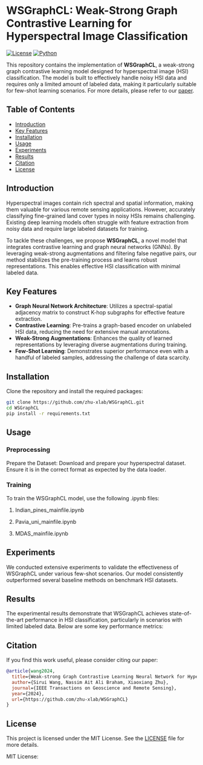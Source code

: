 # WSGraphCL: Weak-Strong Graph Contrastive Learning for Hyperspectral Image Classification

[![License](https://img.shields.io/badge/license-MIT-blue.svg)](LICENSE)
[![Python](https://img.shields.io/badge/python-3.8%2B-brightgreen.svg)](https://www.python.org/downloads/)

This repository contains the implementation of **WSGraphCL**, a weak-strong graph contrastive learning model designed for hyperspectral image (HSI) classification. The model is built to effectively handle noisy HSI data and requires only a limited amount of labeled data, making it particularly suitable for few-shot learning scenarios. For more details, please refer to our [paper](https://github.com/zhu-xlab/WSGraphCL).

## Table of Contents
- [Introduction](#introduction)
- [Key Features](#key-features)
- [Installation](#installation)
- [Usage](#usage)
- [Experiments](#experiments)
- [Results](#results)
- [Citation](#citation)
- [License](#license)

## Introduction

Hyperspectral images contain rich spectral and spatial information, making them valuable for various remote sensing applications. However, accurately classifying fine-grained land cover types in noisy HSIs remains challenging. Existing deep learning models often struggle with feature extraction from noisy data and require large labeled datasets for training.

To tackle these challenges, we propose **WSGraphCL**, a novel model that integrates contrastive learning and graph neural networks (GNNs). By leveraging weak-strong augmentations and filtering false negative pairs, our method stabilizes the pre-training process and learns robust representations. This enables effective HSI classification with minimal labeled data.

## Key Features

- **Graph Neural Network Architecture**: Utilizes a spectral-spatial adjacency matrix to construct K-hop subgraphs for effective feature extraction.
- **Contrastive Learning**: Pre-trains a graph-based encoder on unlabeled HSI data, reducing the need for extensive manual annotations.
- **Weak-Strong Augmentations**: Enhances the quality of learned representations by leveraging diverse augmentations during training.
- **Few-Shot Learning**: Demonstrates superior performance even with a handful of labeled samples, addressing the challenge of data scarcity.

## Installation

Clone the repository and install the required packages:

```bash
git clone https://github.com/zhu-xlab/WSGraphCL.git
cd WSGraphCL
pip install -r requirements.txt
```

## Usage

### Preprocessing

Prepare the Dataset: Download and prepare your hyperspectral dataset. Ensure it is in the correct format as expected by the data loader.

### Training

To train the WSGraphCL model, use the following .ipynb files:

1. Indian_pines_mainfile.ipynb

2. Pavia_uni_mainfile.ipynb

3. MDAS_mainfile.ipynb

## Experiments

We conducted extensive experiments to validate the effectiveness of WSGraphCL under various few-shot scenarios. Our model consistently outperformed several baseline methods on benchmark HSI datasets.

## Results

The experimental results demonstrate that WSGraphCL achieves state-of-the-art performance in HSI classification, particularly in scenarios with limited labeled data. Below are some key performance metrics:

## Citation

If you find this work useful, please consider citing our paper:

```bibtex
@article{wang2024,
  title={Weak-strong Graph Contrastive Learning Neural Network for Hyperspectral Image Classification},
  author={Sirui Wang, Nassim Ait Ali Braham, Xiaoxiang Zhu},
  journal={IEEE Transactions on Geoscience and Remote Sensing},
  year={2024},
  url={https://github.com/zhu-xlab/WSGraphCL}
}
```
## License

This project is licensed under the MIT License. See the [LICENSE](./LICENSE) file for more details.

MIT License:
